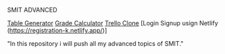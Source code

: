 SMIT ADVANCED 

[Table Generator](https://kashif0955.github.io/SMIT-Advanced/JavaScript/Projects/Table%20Calculator/index.html)
[Grade Calculator](https://kashif0955.github.io/SMIT-Advanced/JavaScript/Projects/gradeCalculator/index.html)
[Trello Clone](https://mk-trello.netlify.app/)
[Login Signup usign Netlify (https://registration-k.netlify.app/)]

"In this repository i will push all my advanced topics of SMIT."
